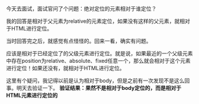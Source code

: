 今天去面试，面试官问了个问题：绝对定位的元素相对于谁定位？

我的回答是相对于父元素为relative的元素定位，如果没有这样的父元素，就相对于HTML进行定位。

当时回答完之后，就感觉有点怪怪的。回来一看，确实有问题。

应该是相对于已经定位了的父级元素进行定位。就是说，如果最近的一个父级元素 中存在position为relative、absolute、fixed任意一个，那么就会相对于这个元素进行定位！如果还没有，就相对于HTML进行定位。

这里有个疑问，我记得以前是认为相对于body，但是之前有一次发现不是这么回事。明天去验证一下。
 **验证结果：果然不是相对于body定位的，而是相对于HTML元素进行定位的**
